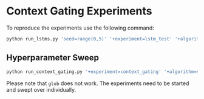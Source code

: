 # Context Gating Experiments

To reproduce the experiments use the following command:

```bash
python run_lstms.py 'seed=range(0,5)' '+experiment=lstm_test' '+algorithm=sac_lstm' '+environment=pendulum' 'contexts.context_feature_args' contexts.context_feature_args=[],[g],[max_speed],[l],[m],[dt]' 'carl.state_context_features=null,${contexts.context_feature_args}' 'contexts.default_sample_std_percentage=0.1,0.25,0.5' --multirun
```

## Hyperparameter Sweep

```bash
python run_context_gating.py '+experiment=context_gating' '+algorithm=sac' '+environment=pendulum' '+sweeps=sac_hp_search' --multirun
```

Please note that `glob` does not work. The experiments need to be started and swept over individually.
